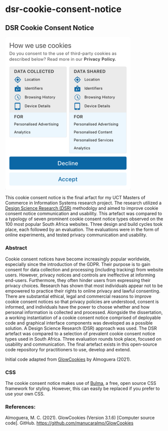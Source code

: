 # dsr-cookie-consent-notice

## DSR Cookie Consent Notice 

<img src="/repo-assets/dsr-ccn-optimized.png" width="400" alt="screenshot of the DSR Cookie Consent Notice"/>

This cookie consent notice is the final arfact for my UCT Masters of Commerce in Information Systems research project. The research utilized a [Design Science Research (DSR)](http://www.desrist.org/desrist/content/design-science-research-in-information-systems.pdf) methodolgy and aimed to improve cookie consent notice communication and usability. This artefact was compared to a typology of seven prominent cookie consent notice types observed on the 100 most popular South Africa websites. Three design and build cycles took place, each followed by an evaluation. The evaluations were in the form of online experiments, and tested privacy communication and usability.

### Abstract
Cookie consent notices have become increasingly popular worldwide, especially since the introduction of the GDPR. Their purpose is to gain consent for data collection and processing (including tracking) from website users. However, privacy notices and controls are ineffective at informing end-users. Furthermore, they often hinder users from expressing their privacy choices. Research has shown that most individuals appear not to be empowered to practice their rights to online privacy and lawful consenting. There are substantial ethical, legal and commercial reasons to improve cookie consent notices so that privacy policies are understood, consent is informed, and individuals have the power to choose whether and how personal information is collected and processed. Alongside the dissertation, a working instantiation of a cookie consent notice comprised of deployable code and graphical interface components was developed as a possible solution. A Design Science Research (DSR) approach was used. The DSR artefact was compared to a selection of prevalent cookie consent notice types used in South Africa. Three evaluation rounds took place, focused on usability and communication. The final artefact exists in this open-source code repository for practitioners to use, develop and extend.

Initial code adapted from [GlowCookies](https://github.com/manucaralmo/GlowCookies) by Almoguera (2021).

### CSS
The cookie consent notice makes use of [Bulma](https://bulma.io/), a free, open source CSS framework for styling. However, this can easily be replaced if you prefer to use your own CSS.

### References:
Almoguera, M. C. (2021). GlowCookies (Version 3.1.6) [Computer source code]. GitHub. https://github.com/manucaralmo/GlowCookies

